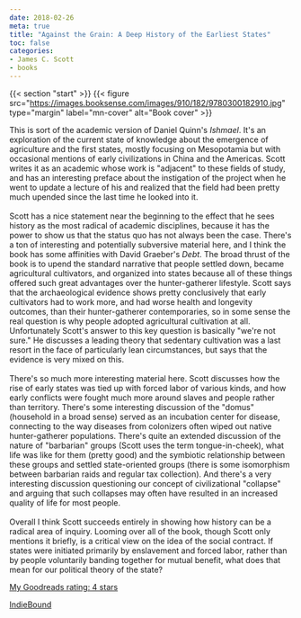 ```yaml
---
date: 2018-02-26
meta: true
title: "Against the Grain: A Deep History of the Earliest States"
toc: false
categories:
- James C. Scott
- books
---
```


{{< section "start" >}}
{{< figure src="https://images.booksense.com/images/910/182/9780300182910.jpg" type="margin" label="mn-cover" alt="Book cover" >}}

This is sort of the academic version of Daniel Quinn's _Ishmael_. It's an exploration of the current state of knowledge about the emergence of agriculture and the first states, mostly focusing on Mesopotamia but with occasional mentions of early civilizations in China and the Americas. Scott writes it as an academic whose work is "adjacent" to these fields of study, and has an interesting preface about the instigation of the project when he went to update a lecture of his and realized that the field had been pretty much upended since the last time he looked into it.<br /><br />Scott has a nice statement near the beginning to the effect that he sees history as the most radical of academic disciplines, because it has the power to show us that the status quo has not always been the case. There's a ton of interesting and potentially subversive material here, and I think the book has some affinities with David Graeber's _Debt_. The broad thrust of the book is to upend the standard narrative that people settled down, became agricultural cultivators, and organized into states because all of these things offered such great advantages over the hunter-gatherer lifestyle. Scott says that the archaeological evidence shows pretty conclusively that early cultivators had to work more, and had worse health and longevity outcomes, than their hunter-gatherer contemporaries, so in some sense the real question is why people adopted agricultural cultivation at all. Unfortunately Scott's answer to this key question is basically "we're not sure." He discusses a leading theory that sedentary cultivation was a last resort in the face of particularly lean circumstances, but says that the evidence is very mixed on this.<br /><br />There's so much more interesting material here. Scott discusses how the rise of early states was tied up with forced labor of various kinds, and how early conflicts were fought much more around slaves and people rather than territory. There's some interesting discussion of the "domus" (household in a broad sense) served as an incubation center for disease, connecting to the way diseases from colonizers often wiped out native hunter-gatherer populations. There's quite an extended discussion of the nature of "barbarian" groups (Scott uses the term tongue-in-cheek), what life was like for them (pretty good) and the symbiotic relationship between these groups and settled state-oriented groups (there is some isomorphism between barbarian raids and regular tax collection). And there's a very interesting discussion questioning our concept of civilizational "collapse" and arguing that such collapses may often have resulted in an increased quality of life for most people.<br /><br />Overall I think Scott succeeds entirely in showing how history can be a radical area of inquiry. Looming over all of the book, though Scott only mentions it briefly, is a critical view on the idea of the social contract. If states were initiated primarily by enslavement and forced labor, rather than by people voluntarily banding together for mutual benefit, what does that mean for our political theory of the state?

[My Goodreads rating: 4 stars](https://www.goodreads.com/review/show/2266559583)  

[IndieBound](https://www.indiebound.org/book/9780300182910)
